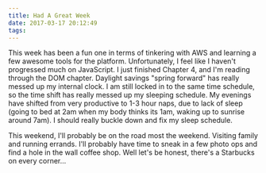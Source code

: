 ```yaml
---
title: Had A Great Week
date: 2017-03-17 20:12:49
tags:
---
```

This week has been a fun one in terms of tinkering with AWS and learning a few awesome tools for the platform. Unfortunately, I feel like I haven't progressed much on JavaScript. I just finished Chapter 4, and I'm reading through the DOM chapter. Daylight savings "spring forward" has really messed up my internal clock. I am still locked in to the same time schedule, so the time shift has really messed up my sleeping schedule. My evenings have shifted from very productive to 1-3 hour naps, due to lack of sleep (going to bed at 2am when my body thinks its 1am, waking up to sunrise around 7am). I should really buckle down and fix my sleep schedule.

This weekend, I'll probably be on the road most the weekend. Visiting family and running errands. I'll probably have time to sneak in a few photo ops and find a hole in the wall coffee shop. Well let's be honest, there's a Starbucks on every corner...

